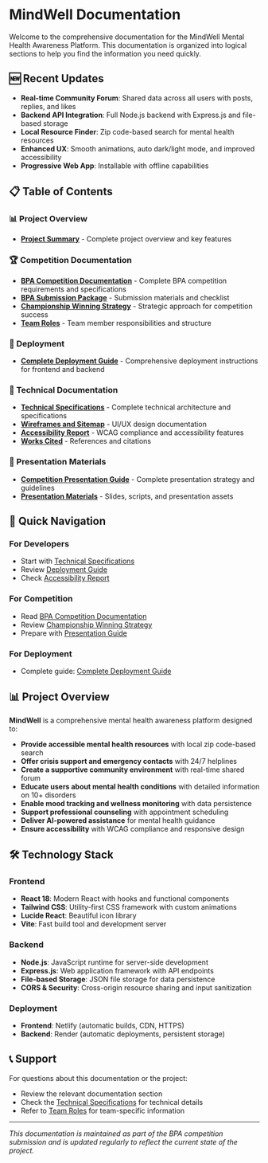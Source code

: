 # MindWell Documentation

Welcome to the comprehensive documentation for the MindWell Mental Health Awareness Platform. This documentation is organized into logical sections to help you find the information you need quickly.

## 🆕 Recent Updates

- **Real-time Community Forum**: Shared data across all users with posts, replies, and likes
- **Backend API Integration**: Full Node.js backend with Express.js and file-based storage
- **Local Resource Finder**: Zip code-based search for mental health resources
- **Enhanced UX**: Smooth animations, auto dark/light mode, and improved accessibility
- **Progressive Web App**: Installable with offline capabilities

## 📋 Table of Contents

### 📊 Project Overview
- **[Project Summary](./PROJECT_SUMMARY.md)** - Complete project overview and key features

### 🏆 Competition Documentation
- **[BPA Competition Documentation](./competition/BPA_COMPETITION_DOCUMENTATION.md)** - Complete BPA competition requirements and specifications
- **[BPA Submission Package](./competition/BPA_SUBMISSION_PACKAGE.md)** - Submission materials and checklist
- **[Championship Winning Strategy](./competition/CHAMPIONSHIP_WINNING_STRATEGY.md)** - Strategic approach for competition success
- **[Team Roles](./competition/TEAM_ROLES.md)** - Team member responsibilities and structure

### 🚀 Deployment
- **[Complete Deployment Guide](./deployment/COMPLETE_DEPLOYMENT_GUIDE.md)** - Comprehensive deployment instructions for frontend and backend

### 🔧 Technical Documentation
- **[Technical Specifications](./technical/TECHNICAL_SPECIFICATIONS.md)** - Complete technical architecture and specifications
- **[Wireframes and Sitemap](./technical/WIREFRAMES_AND_SITEMAP.md)** - UI/UX design documentation
- **[Accessibility Report](./technical/ACCESSIBILITY_REPORT.md)** - WCAG compliance and accessibility features
- **[Works Cited](./technical/WORKS_CITED.md)** - References and citations

### 🎤 Presentation Materials
- **[Competition Presentation Guide](./presentation/COMPETITION_PRESENTATION_GUIDE.md)** - Complete presentation strategy and guidelines
- **[Presentation Materials](./presentation/PRESENTATION_MATERIALS.md)** - Slides, scripts, and presentation assets

## 🎯 Quick Navigation

### For Developers
- Start with [Technical Specifications](./technical/TECHNICAL_SPECIFICATIONS.md)
- Review [Deployment Guide](./deployment/DEPLOYMENT_GUIDE.md)
- Check [Accessibility Report](./technical/ACCESSIBILITY_REPORT.md)

### For Competition
- Read [BPA Competition Documentation](./competition/BPA_COMPETITION_DOCUMENTATION.md)
- Review [Championship Winning Strategy](./competition/CHAMPIONSHIP_WINNING_STRATEGY.md)
- Prepare with [Presentation Guide](./presentation/COMPETITION_PRESENTATION_GUIDE.md)

### For Deployment
- Complete guide: [Complete Deployment Guide](./deployment/COMPLETE_DEPLOYMENT_GUIDE.md)

## 📊 Project Overview

**MindWell** is a comprehensive mental health awareness platform designed to:

- **Provide accessible mental health resources** with local zip code-based search
- **Offer crisis support and emergency contacts** with 24/7 helplines
- **Create a supportive community environment** with real-time shared forum
- **Educate users about mental health conditions** with detailed information on 10+ disorders
- **Enable mood tracking and wellness monitoring** with data persistence
- **Support professional counseling** with appointment scheduling
- **Deliver AI-powered assistance** for mental health guidance
- **Ensure accessibility** with WCAG compliance and responsive design

## 🛠️ Technology Stack

### Frontend
- **React 18**: Modern React with hooks and functional components
- **Tailwind CSS**: Utility-first CSS framework with custom animations
- **Lucide React**: Beautiful icon library
- **Vite**: Fast build tool and development server

### Backend
- **Node.js**: JavaScript runtime for server-side development
- **Express.js**: Web application framework with API endpoints
- **File-based Storage**: JSON file storage for data persistence
- **CORS & Security**: Cross-origin resource sharing and input sanitization

### Deployment
- **Frontend**: Netlify (automatic builds, CDN, HTTPS)
- **Backend**: Render (automatic deployments, persistent storage)

## 📞 Support

For questions about this documentation or the project:

- Review the relevant documentation section
- Check the [Technical Specifications](./technical/TECHNICAL_SPECIFICATIONS.md) for technical details
- Refer to [Team Roles](./competition/TEAM_ROLES.md) for team-specific information

---

*This documentation is maintained as part of the BPA competition submission and is updated regularly to reflect the current state of the project.*
